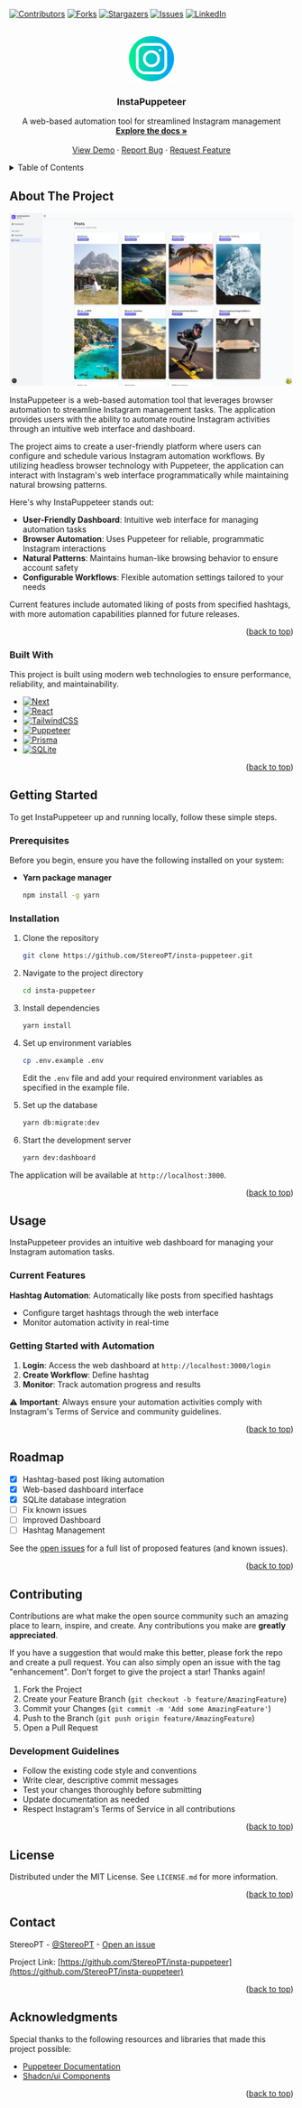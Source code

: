 <a id="readme-top"></a>

<!-- PROJECT SHIELDS -->
[![Contributors][contributors-shield]][contributors-url]
[![Forks][forks-shield]][forks-url]
[![Stargazers][stars-shield]][stars-url]
[![Issues][issues-shield]][issues-url]
[![LinkedIn][linkedin-shield]][linkedin-url]

<!-- PROJECT LOGO -->
<br />
<div align="center">
  <a href="https://github.com/StereoPT/insta-puppeteer">
    <img src="images/logo.png" alt="Logo" width="80" height="80">
  </a>

  <h3 align="center">InstaPuppeteer</h3>

  <p align="center">
    A web-based automation tool for streamlined Instagram management
    <br />
    <a href="https://github.com/StereoPT/insta-puppeteer"><strong>Explore the docs »</strong></a>
    <br />
    <br />
    <a href="https://github.com/StereoPT/insta-puppeteer">View Demo</a>
    ·
    <a href="https://github.com/StereoPT/insta-puppeteer/issues/new?labels=bug">Report Bug</a>
    ·
    <a href="https://github.com/StereoPT/insta-puppeteer/issues/new?labels=enhancement">Request Feature</a>
  </p>
</div>

<!-- TABLE OF CONTENTS -->
<details>
  <summary>Table of Contents</summary>
  <ol>
    <li>
      <a href="#about-the-project">About The Project</a>
      <ul>
        <li><a href="#built-with">Built With</a></li>
      </ul>
    </li>
    <li>
      <a href="#getting-started">Getting Started</a>
      <ul>
        <li><a href="#prerequisites">Prerequisites</a></li>
        <li><a href="#installation">Installation</a></li>
      </ul>
    </li>
    <li><a href="#usage">Usage</a></li>
    <li><a href="#roadmap">Roadmap</a></li>
    <li><a href="#contributing">Contributing</a></li>
    <li><a href="#license">License</a></li>
    <li><a href="#contact">Contact</a></li>
    <li><a href="#acknowledgments">Acknowledgments</a></li>
  </ol>
</details>

<!-- ABOUT THE PROJECT -->
## About The Project

[![InstaPuppeteer Banner][product-screenshot]]()

InstaPuppeteer is a web-based automation tool that leverages browser automation to streamline Instagram management tasks. The application provides users with the ability to automate routine Instagram activities through an intuitive web interface and dashboard.

The project aims to create a user-friendly platform where users can configure and schedule various Instagram automation workflows. By utilizing headless browser technology with Puppeteer, the application can interact with Instagram's web interface programmatically while maintaining natural browsing patterns.

Here's why InstaPuppeteer stands out:
* **User-Friendly Dashboard**: Intuitive web interface for managing automation tasks
* **Browser Automation**: Uses Puppeteer for reliable, programmatic Instagram interactions
* **Natural Patterns**: Maintains human-like browsing behavior to ensure account safety
* **Configurable Workflows**: Flexible automation settings tailored to your needs

Current features include automated liking of posts from specified hashtags, with more automation capabilities planned for future releases.

<p align="right">(<a href="#readme-top">back to top</a>)</p>

### Built With

This project is built using modern web technologies to ensure performance, reliability, and maintainability.

* [![Next][Next.js]][Next-url]
* [![React][React.js]][React-url]
* [![TailwindCSS][TailwindCSS]][TailwindCSS-url]
* [![Puppeteer][Puppeteer]][Puppeteer-url]
* [![Prisma][Prisma]][Prisma-url]
* [![SQLite][SQLite]][SQLite-url]

<p align="right">(<a href="#readme-top">back to top</a>)</p>

<!-- GETTING STARTED -->
## Getting Started

To get InstaPuppeteer up and running locally, follow these simple steps.

### Prerequisites

Before you begin, ensure you have the following installed on your system:

* **Yarn package manager**
  ```sh
  npm install -g yarn
  ```

### Installation

1. Clone the repository
   ```sh
   git clone https://github.com/StereoPT/insta-puppeteer.git
   ```

2. Navigate to the project directory
   ```sh
   cd insta-puppeteer
   ```

3. Install dependencies
   ```sh
   yarn install
   ```

4. Set up environment variables
   ```sh
   cp .env.example .env
   ```
   Edit the `.env` file and add your required environment variables as specified in the example file.

5. Set up the database
   ```sh
   yarn db:migrate:dev
   ```

6. Start the development server
   ```sh
   yarn dev:dashboard
   ```

The application will be available at `http://localhost:3000`.

<p align="right">(<a href="#readme-top">back to top</a>)</p>

<!-- USAGE EXAMPLES -->
## Usage

InstaPuppeteer provides an intuitive web dashboard for managing your Instagram automation tasks.

### Current Features

**Hashtag Automation**: Automatically like posts from specified hashtags
- Configure target hashtags through the web interface
- Monitor automation activity in real-time

### Getting Started with Automation

1. **Login**: Access the web dashboard at `http://localhost:3000/login`
2. **Create Workflow**: Define hashtag
3. **Monitor**: Track automation progress and results

⚠️ **Important**: Always ensure your automation activities comply with Instagram's Terms of Service and community guidelines.

<p align="right">(<a href="#readme-top">back to top</a>)</p>

<!-- ROADMAP -->
## Roadmap

- [x] Hashtag-based post liking automation
- [x] Web-based dashboard interface
- [x] SQLite database integration
- [ ] Fix known issues
- [ ] Improved Dashboard
- [ ] Hashtag Management

See the [open issues](https://github.com/StereoPT/InstaPuppeteer/issues) for a full list of proposed features (and known issues).

<p align="right">(<a href="#readme-top">back to top</a>)</p>

<!-- CONTRIBUTING -->
## Contributing

Contributions are what make the open source community such an amazing place to learn, inspire, and create. Any contributions you make are **greatly appreciated**.

If you have a suggestion that would make this better, please fork the repo and create a pull request. You can also simply open an issue with the tag "enhancement".
Don't forget to give the project a star! Thanks again!

1. Fork the Project
2. Create your Feature Branch (`git checkout -b feature/AmazingFeature`)
3. Commit your Changes (`git commit -m 'Add some AmazingFeature'`)
4. Push to the Branch (`git push origin feature/AmazingFeature`)
5. Open a Pull Request

### Development Guidelines

- Follow the existing code style and conventions
- Write clear, descriptive commit messages
- Test your changes thoroughly before submitting
- Update documentation as needed
- Respect Instagram's Terms of Service in all contributions

<p align="right">(<a href="#readme-top">back to top</a>)</p>

<!-- LICENSE -->
## License

Distributed under the MIT License. See `LICENSE.md` for more information.

<p align="right">(<a href="#readme-top">back to top</a>)</p>

<!-- CONTACT -->
## Contact

StereoPT - [@StereoPT](https://github.com/StereoPT) - [Open an issue](https://github.com/StereoPT/insta-puppeteer/issues)

Project Link: [https://github.com/StereoPT/insta-puppeteer](https://github.com/StereoPT/insta-puppeteer)

<p align="right">(<a href="#readme-top">back to top</a>)</p>

<!-- ACKNOWLEDGMENTS -->
## Acknowledgments

Special thanks to the following resources and libraries that made this project possible:

* [Puppeteer Documentation](https://pptr.dev/)
* [Shadcn/ui Components](https://ui.shadcn.com/)

<p align="right">(<a href="#readme-top">back to top</a>)</p>

<!-- MARKDOWN LINKS & IMAGES -->
[contributors-shield]: https://img.shields.io/github/contributors/StereoPT/insta-puppeteer.svg?style=for-the-badge
[contributors-url]: https://github.com/StereoPT/insta-puppeteer/graphs/contributors
[forks-shield]: https://img.shields.io/github/forks/StereoPT/insta-puppeteer.svg?style=for-the-badge
[forks-url]: https://github.com/StereoPT/insta-puppeteer/network/members
[stars-shield]: https://img.shields.io/github/stars/StereoPT/insta-puppeteer.svg?style=for-the-badge
[stars-url]: https://github.com/StereoPT/insta-puppeteer/stargazers
[issues-shield]: https://img.shields.io/github/issues/StereoPT/insta-puppeteer.svg?style=for-the-badge
[issues-url]: https://github.com/StereoPT/insta-puppeteer/issues
[license-shield]: https://img.shields.io/github/license/StereoPT/insta-puppeteer.svg?style=for-the-badge
[license-url]: https://github.com/StereoPT/insta-puppeteer/blob/master/LICENSE.txt
[linkedin-shield]: https://img.shields.io/badge/-LinkedIn-black.svg?style=for-the-badge&logo=linkedin&colorB=555
[linkedin-url]: https://linkedin.com/in/guidosp
[product-screenshot]: images/banner.png

[Next.js]: https://img.shields.io/badge/next.js-000000?style=for-the-badge&logo=nextdotjs&logoColor=white
[Next-url]: https://nextjs.org/
[React.js]: https://img.shields.io/badge/React-20232A?style=for-the-badge&logo=react&logoColor=61DAFB
[React-url]: https://reactjs.org/
[TailwindCSS]: https://img.shields.io/badge/tailwindcss-%2338B2AC.svg?style=for-the-badge&logo=tailwind-css&logoColor=white
[TailwindCSS-url]: https://tailwindcss.com/
[Puppeteer]: https://img.shields.io/badge/Puppeteer-40B5A4?style=for-the-badge&logo=puppeteer&logoColor=white
[Puppeteer-url]: https://pptr.dev/
[Prisma]: https://img.shields.io/badge/Prisma-3982CE?style=for-the-badge&logo=Prisma&logoColor=white
[Prisma-url]: https://prisma.io/
[SQLite]: https://img.shields.io/badge/sqlite-%2307405e.svg?style=for-the-badge&logo=sqlite&logoColor=white
[SQLite-url]: https://sqlite.org/